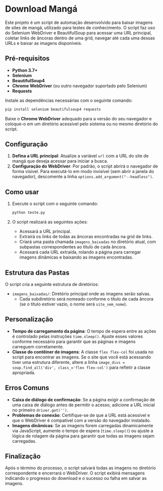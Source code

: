 # Download Mangá

Este projeto é um script de automação desenvolvido para baixar imagens de sites de mangá, utilizado para testes de conhecimento. O script faz uso do Selenium WebDriver e BeautifulSoup para acessar uma URL principal, coletar links de âncoras dentro de uma grid, navegar até cada uma dessas URLs e baixar as imagens disponíveis.

## Pré-requisitos

- **Python 3.7+**
- **Selenium**
- **BeautifulSoup4**
- **Chrome WebDriver** (ou outro navegador suportado pelo Selenium)
- **Requests**

Instale as dependências necessárias com o seguinte comando:

```bash
pip install selenium beautifulsoup4 requests
```

Baixe o **Chrome WebDriver** adequado para a versão do seu navegador e coloque-o em um diretório acessível pelo sistema ou no mesmo diretório do script.

## Configuração

1. **Defina a URL principal**: Atualize a variável `url` com a URL do site de mangá que deseja acessar para iniciar a busca.
2. **Configuração do WebDriver**: Por padrão, o script abrirá o navegador de forma visível. Para executá-lo em modo invisível (sem abrir a janela do navegador), descomente a linha `options.add_argument("--headless")`.

## Como usar

1. Execute o script com o seguinte comando:

   ```bash
   python teste.py
   ```

2. O script realizará as seguintes ações:
   - Acessará a URL principal.
   - Extrairá os links de todas as âncoras encontradas na grid de links.
   - Criará uma pasta chamada `imagens_baixadas` no diretório atual, com subpastas correspondentes ao título de cada âncora.
   - Acessará cada URL extraída, rolando a página para carregar imagens dinâmicas e baixando as imagens encontradas.

## Estrutura das Pastas

O script cria a seguinte estrutura de diretórios:

- `imagens_baixadas/`: Diretório principal onde as imagens serão salvas.
  - Cada subdiretório será nomeado conforme o título de cada âncora (se o título estiver vazio, o nome será `site_sem_nome`).

## Personalização

- **Tempo de carregamento da página**: O tempo de espera entre as ações é controlado pelas instruções `time.sleep()`. Ajuste esses valores conforme necessário para garantir que as páginas e imagens carreguem corretamente.
- **Classe do contêiner de imagens**: A classe `flex flex-col` foi usada no script para encontrar as imagens. Se o site que você está acessando tiver uma estrutura diferente, altere a linha `image_divs = soup.find_all('div', class_='flex flex-col')` para refletir a classe apropriada.

## Erros Comuns

- **Caixa de diálogo de confirmação**: Se a página exigir a confirmação de uma caixa de diálogo antes de permitir o acesso, adicione a URL inicial no primeiro `driver.get('')`.
- **Problemas de conexão**: Certifique-se de que a URL está acessível e que o WebDriver é compatível com a versão do navegador instalado.
- **Imagens dinâmicas**: Se as imagens forem carregadas dinamicamente via JavaScript, aumente o tempo de espera (`time.sleep()`) ou ajuste a lógica de rolagem da página para garantir que todas as imagens sejam carregadas.

## Finalização

Após o término do processo, o script salvará todas as imagens no diretório correspondente e encerrará o WebDriver. O script exibirá mensagens indicando o progresso do download e o sucesso ou falha em salvar as imagens.